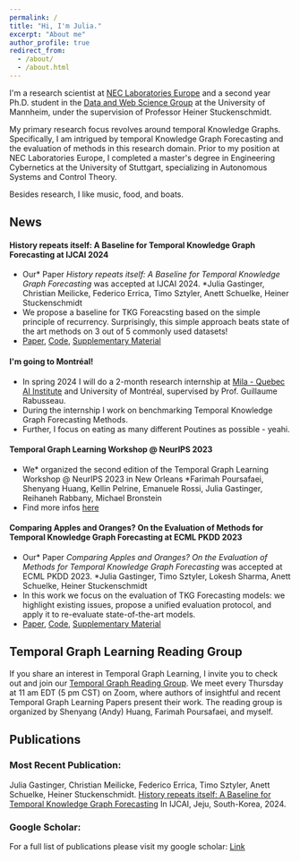 ```yaml
---
permalink: /
title: "Hi, I'm Julia."
excerpt: "About me"
author_profile: true
redirect_from: 
  - /about/
  - /about.html
---
```




I'm a research scientist at [NEC Laboratories Europe](https://www.neclab.eu/) and a second year Ph.D. student in the [Data and Web Science Group](https://www.uni-mannheim.de/dws) at the University of Mannheim, under the supervision of Professor Heiner Stuckenschmidt.

My primary research focus revolves around temporal Knowledge Graphs. Specifically, I am intrigued by temporal Knowledge Graph Forecasting and the evaluation of methods in this research domain. Prior to my position at NEC Laboratories Europe, I completed a master's degree in Engineering Cybernetics at the University of Stuttgart, specializing in Autonomous Systems and Control Theory.

Besides research, I like music, food, and boats.


## News

#### History repeats itself: A Baseline for Temporal Knowledge Graph Forecasting at IJCAI 2024
* Our* Paper *History repeats itself: A Baseline for Temporal Knowledge Graph Forecasting* was accepted at IJCAI 2024.
*Julia Gastinger, Christian Meilicke, Federico Errica, Timo Sztyler, Anett Schuelke, Heiner Stuckenschmidt
* We propose a baseline for TKG Foreacsting based on the simple principle of recurrency. Surprisingly, this simple approach beats state of the art methods on 3 out of 5 commonly used datasets!
* [Paper](https://github.com/nec-research/recurrency_baseline_tkg/blob/master/main.pdf), [Code](https://github.com/nec-research/recurrency_baseline_tkg), [Supplementary Material](https://github.com/nec-research/recurrency_baseline_tkg/blob/master/supplementary_material.pdf)

#### I'm going to Montréal!
* In spring 2024 I will do a 2-month research internship at [Mila - Quebec AI Institute](https://mila.quebec/en/) and University of Montréal, supervised by Prof. Guillaume Rabusseau.
* During the internship I work on benchmarking Temporal Knowledge Graph Forecasting Methods. 
* Further, I focus on eating as many different Poutines as possible - yeahi.

#### Temporal Graph Learning Workshop @ NeurIPS 2023 
* We* organized the second edition of the Temporal Graph Learning Workshop @ NeurIPS 2023 in New Orleans
*Farimah Poursafaei, Shenyang Huang, Kellin Pelrine, Emanuele Rossi, Julia Gastinger, Reihaneh Rabbany, Michael Bronstein
* Find more infos [here](https://sites.google.com/view/tglworkshop-2023/home)

#### Comparing Apples and Oranges? On the Evaluation of Methods for Temporal Knowledge Graph Forecasting at ECML PKDD 2023
* Our* Paper *Comparing Apples and Oranges? On the Evaluation of Methods for Temporal Knowledge Graph Forecasting* 
was accepted at ECML PKDD 2023.
*Julia Gastinger, Timo Sztyler, Lokesh Sharma, Anett Schuelke, Heiner Stuckenschmidt
* In this work we focus on the evaluation of TKG Forecasting models: we highlight existing issues, propose a unified evaluation protocol, and apply it to re-evaluate state-of-the-art models.
* [Paper](https://github.com/JuliaGast/JuliaGast.github.io/blob/master/files/gastinger_evaluation_paper_TKG.pdf), [Code](https://github.com/nec-research/TKG-Forecasting-Evaluation), [Supplementary Material](https://github.com/nec-research/TKG-Forecasting-Evaluation/blob/main/paper_supplementary_material.pdf)





## Temporal Graph Learning Reading Group

If you share an interest in Temporal Graph Learning, I invite you to check out and join our [Temporal Graph Reading Group](https://www.cs.mcgill.ca/~shuang43/rg.html). We meet every Thursday at 11 am EDT (5 pm CST) on Zoom, where authors of insightful and recent Temporal Graph Learning Papers present their work. The reading group is organized by Shenyang (Andy) Huang, Farimah Poursafaei, and myself.


## Publications

### Most Recent Publication:
Julia Gastinger, Christian Meilicke, Federico Errica, Timo Sztyler, Anett Schuelke, Heiner Stuckenschmidt.
[History repeats itself: A Baseline for Temporal Knowledge Graph Forecasting](https://github.com/nec-research/recurrency_baseline_tkg/blob/master/main.pdf)
In IJCAI, Jeju, South-Korea, 2024.


### Google Scholar:
For a full list of publications please visit my google scholar: [Link](https://scholar.google.com/citations?user=UgrQkB4AAAAJ&hl=en&oi=ao)


